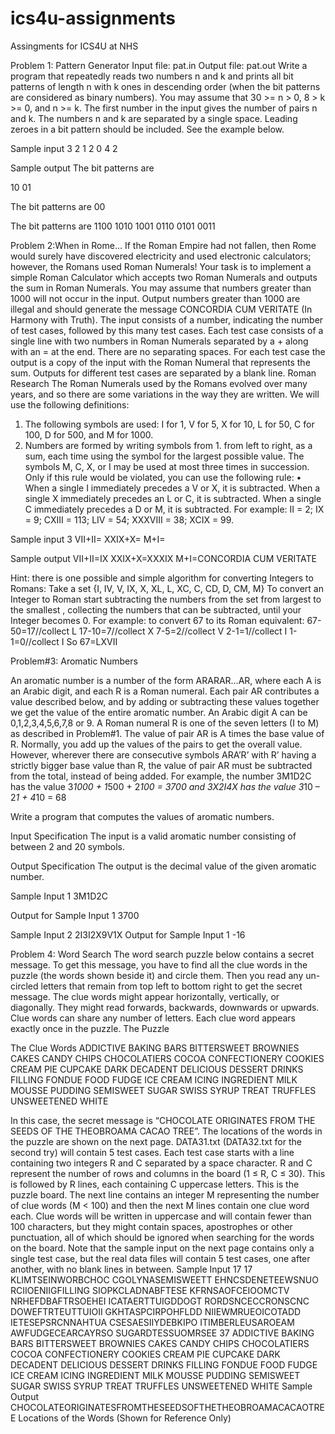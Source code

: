 # ics4u-assignments
Assingments for ICS4U at NHS

Problem 1: Pattern Generator
Input file: pat.in 
Output file: pat.out 
Write a program that repeatedly reads two numbers n and k and prints all bit patterns of length n with k ones in descending order (when the bit patterns are considered as binary numbers). You may assume that 30 >= n > 0, 8 > k >= 0, and n >= k. The first number in the input gives the number of pairs n and k. The numbers n and k are separated by a single space. Leading zeroes in a bit pattern should be included. See the example below. 


Sample input
3
2 1
2 0
4 2

Sample output
The bit patterns are

10
01

The bit patterns are
00

The bit patterns are
1100
1010
1001
0110
0101
0011


Problem 2:When in Rome...
If the Roman Empire had not fallen, then Rome would surely have discovered electricity and used electronic calculators; however, the Romans used Roman Numerals! Your task is to implement a simple Roman Calculator which accepts two Roman Numerals and outputs the sum in Roman Numerals. You may assume that numbers greater than 1000 will not occur in the input. Output numbers greater than 1000 are illegal and should generate the message CONCORDIA CUM VERITATE (In Harmony with Truth). 
The input consists of a number, indicating the number of test cases, followed by this many test cases. Each test case consists of a single line with two numbers in Roman Numerals separated by a + along with an = at the end. There are no separating spaces. 
For each test case the output is a copy of the input with the Roman Numeral that represents the sum. Outputs for different test cases are separated by a blank line. 
Roman Research
The Roman Numerals used by the Romans evolved over many years, and so there are some variations in the way they are written. We will use the following definitions: 
1.	The following symbols are used: I for 1, V for 5, X for 10, L for 50, C for 100, D for 500, and M for 1000. 
2.	Numbers are formed by writing symbols from 1. from left to right, as a sum, each time using the symbol for the largest possible value. The symbols M, C, X, or I may be used at most three times in succession. Only if this rule would be violated, you can use the following rule: 
•	When a single I immediately precedes a V or X, it is subtracted. When a single X immediately precedes an L or C, it is subtracted. When a single C immediately precedes a D or M, it is subtracted. 
For example: II = 2; IX = 9; CXIII = 113; LIV = 54; XXXVIII = 38; XCIX = 99. 

Sample input
3
VII+II=
XXIX+X=
M+I=

Sample output
VII+II=IX
XXIX+X=XXXIX
M+I=CONCORDIA CUM VERITATE


Hint: there is one possible and simple algorithm for converting Integers to Romans:
Take a set {I, IV, V, IX, X, XL, L, XC, C, CD, D, CM, M}
To convert an Integer to Roman start subtracting the numbers from the set from largest to the smallest , collecting the numbers that can be subtracted, until your Integer becomes 0.
For example: to convert 67 to its Roman equivalent:
67-50=17//collect L
17-10=7//collect X
7-5=2//collect V
2-1=1//collect I
1-1=0//collect I
So 67=LXVII


Problem#3: Aromatic Numbers

An aromatic number is a number of the form ARARAR…AR, where each A is an Arabic digit, and each R is a Roman numeral. Each pair AR contributes a value described below, and by adding or subtracting these values together we get the value of the entire aromatic
number.
An Arabic digit A can be 0,1,2,3,4,5,6,7,8 or 9. A Roman numeral R is one of the seven letters (I to M) as described in Problem#1.
The value of pair AR is A times the base value of R. Normally, you add up the values of the pairs to get the overall value. However, wherever there are consecutive symbols ARA’R’ with R’ having a strictly bigger base value than R, the value of pair AR must be subtracted from the total, instead of being added.
For example, the number 3M1D2C has the value 3*1000 + 1*500 + 2*100 = 3700 and 3X2I4X has the value 3*10 – 2*1 + 4*10 = 68

Write a program that computes the values of aromatic numbers.

Input Specification
The input is a valid aromatic number consisting of between 2 and 20 symbols.

Output Specification
The output is the decimal value of the given aromatic number.

Sample Input 1
3M1D2C

Output for Sample Input 1
3700

Sample Input 2
2I3I2X9V1X
Output for Sample Input 1
-16











Problem 4: Word Search 
The word search puzzle below contains a secret message. To get this message, you have to find all the clue words in the puzzle (the words shown beside it) and circle them. Then you read any un-circled letters that remain from top left to bottom right to get the secret message. The clue words might appear horizontally, vertically, or diagonally. They might read forwards, backwards, downwards or upwards. Clue words can share any number of letters. Each clue word appears exactly once in the puzzle. 
The Puzzle 							 


The Clue Words
ADDICTIVE 
BAKING 
BARS 
BITTERSWEET 
BROWNIES 
CAKES 
CANDY 
CHIPS 
CHOCOLATIERS 
COCOA 
CONFECTIONERY 
COOKIES 
CREAM PIE 
CUPCAKE 
DARK 
DECADENT 
DELICIOUS 
DESSERT 
DRINKS 
FILLING 
FONDUE 
FOOD 
FUDGE 
ICE CREAM 
ICING 
INGREDIENT 
MILK 
MOUSSE 
PUDDING 
SEMISWEET 
SUGAR 
SWISS 
SYRUP 
TREAT 
TRUFFLES 
UNSWEETENED 
WHITE


In this case, the secret message is “CHOCOLATE ORIGINATES FROM THE SEEDS OF THE THEOBROAMA CACAO TREE”. The locations of the words in the puzzle are shown on the next page. 
DATA31.txt (DATA32.txt for the second try) will contain 5 test cases. Each test case starts with a line containing two integers R and C separated by a space character. R and C represent the number of rows and columns in the board (1 ≤ R, C ≤ 30). This is followed by R lines, each containing C uppercase letters. This is the puzzle board. The next line contains an integer M representing the number of clue words (M < 100) and then the next M lines contain one clue word each. Clue words will be written in uppercase and will contain fewer than 100 characters, but they might contain spaces, apostrophes or other punctuation, all of which should be ignored when searching for the words on the board. 
Note that the sample input on the next page contains only a single test case, but the real data files will contain 5 test cases, one after another, with no blank lines in between. 
Sample Input 
17 17 
KLIMTSEINWORBCHOC 
CGOLYNASEMISWEETT 
EHNCSDENETEEWSNUO 
RCIIOENIIGFILLING 
SIOPKCLADNABFTESE 
KFRNSAOFCEIOOMCTV 
NRHEFDBAFTRSOEHEI 
ICATAERTTUIGDDOGT 
RORDSNCECCRONSCNC 
DOWEFTRTEUTTUIOII 
GKHTASPCIRPOHFLDD 
NIIEWMRUEOICOTADD 
IETESEPSRCNNAHTUA 
CSESAESIIYDEBKIPO 
ITIMBERLEUSAROEAM 
AWFUDGECEARCAYRSO 
SUGARDTESSUOMRSEE 
37 
ADDICTIVE 
BAKING 
BARS 
BITTERSWEET 
BROWNIES 
CAKES 
CANDY 
CHIPS 
CHOCOLATIERS 
COCOA 
CONFECTIONERY 
COOKIES 
CREAM PIE 
CUPCAKE 
DARK 
DECADENT 
DELICIOUS 
DESSERT 
DRINKS 
FILLING 
FONDUE 
FOOD 
FUDGE 
ICE CREAM 
ICING 
INGREDIENT 
MILK 
MOUSSE 
PUDDING 
SEMISWEET 
SUGAR 
SWISS 
SYRUP 
TREAT 
TRUFFLES 
UNSWEETENED 
WHITE
Sample Output 
CHOCOLATEORIGINATESFROMTHESEEDSOFTHETHEOBROAMACACAOTREE 
Locations of the Words (Shown for Reference Only) 




